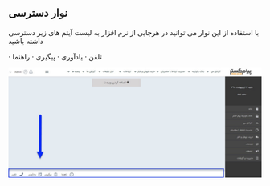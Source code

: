 ﻿## نوار دسترسی
با استفاده از این نوار می توانید در هرجایی از نرم افزار به لیست آیتم های زیر دسترسی داشته باشید

· تلفن
· یادآوری
· پیگیری
· راهنما

![](Access%20bar.jpg)

